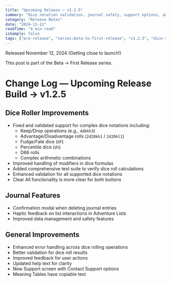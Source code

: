 ```yaml
---
title: "Upcoming Release — v1.2.5"
summary: "Dice notation validation, journal safety, support options, and clarity pass"
category: "Release Notes"
date: "2024-11-12"
readTime: "4 min read"
isSample: false
tags: ["pre-release", "series:beta-to-first-release", "v1.2.5", "dice-roller", "journal", "accessibility", "support"]
---
```


Released November 12, 2024 (Getting close to launch!)

This post is part of the Beta → First Release series.

# Change Log — Upcoming Release Build → v1.2.5

## Dice Roller Improvements
- Fixed and validated support for complex dice notations including:
  - Keep/Drop operations (e.g., `4d6kh3`)
  - Advantage/Disadvantage rolls (`2d20kh1` / `2d20kl1`)
  - Fudge/Fate dice (`dF`)
  - Percentile dice (`d%`)
  - D66 rolls
  - Complex arithmetic combinations
- Improved handling of modifiers in dice formulas
- Added comprehensive test suite to verify dice roll calculations
- Enhanced validation for all supported dice notations
- Clear All functionality is more clear for both buttons

## Journal Features
- Confirmation modal when deleting journal entries
- Haptic feedback on list interactions in Adventure Lists
- Improved data management and safety features

## General Improvements
- Enhanced error handling across dice rolling operations
- Better validation for dice roll results
- Improved feedback for user actions
- Updated help text for clarity
- New Support screen with Contact Support options
- Meaning Tables have copiable text
